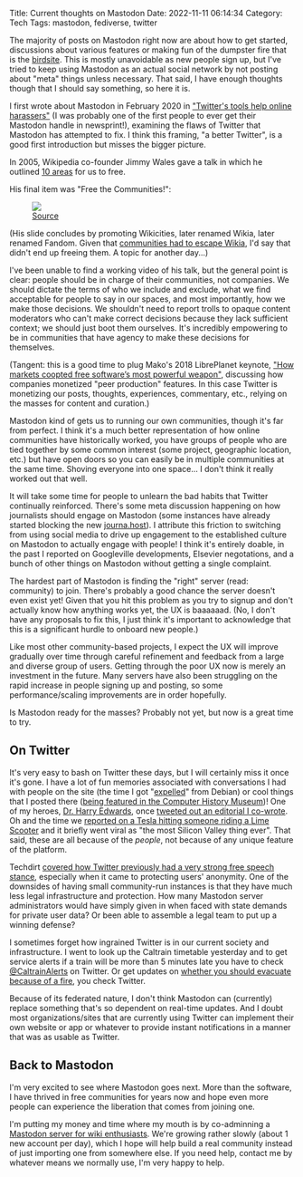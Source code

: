 Title: Current thoughts on Mastodon
Date: 2022-11-11 06:14:34
Category: Tech
Tags: mastodon, fediverse, twitter

The majority of posts on Mastodon right now are about how to get started, discussions about various features or making fun of the dumpster fire that is the [birdsite](https://en.wikipedia.org/wiki/Birdsite). This is mostly unavoidable
as new people sign up, but I've tried to keep using Mastodon as an actual social network by not posting about "meta" things unless necessary. That said, I have enough thoughts though that I should say something, so here it is.

I first wrote about Mastodon in February 2020 in ["Twitter's tools help online harassers"](https://legoktm.com/w/images/9/94/SD_02_13_20_A4.pdf) (I was probably one of the first people to ever get their Mastodon handle in newsprint!),
examining the flaws of Twitter that Mastodon has attempted to fix. I think this framing, "a better Twitter", is a good first introduction but misses the bigger picture.

In 2005, Wikipedia co-founder Jimmy Wales gave a talk in which he outlined [10 areas](https://meta.wikimedia.org/wiki/Wikimania05/Presentation-JW1) for us to free.

His final item was "Free the Communities!":

<figure>
<img src="https://upload.wikimedia.org/wikipedia/commons/thumb/a/aa/Wikimania_Jimbo_Presentation.pdf/page20-800px-Wikimania_Jimbo_Presentation.pdf.jpg?20050806100859">
<figcaption>
<a href="https://commons.wikimedia.org/w/index.php?title=File%3AWikimania_Jimbo_Presentation.pdf&page=20">Source</a>
</figcaption>
</figure>

(His slide concludes by promoting Wikicities, later renamed Wikia, later renamed Fandom. Given that [communities had to escape Wikia](https://davidgerard.co.uk/notes/2013/01/07/uncyclopedia-has-left-wikia/), I'd say that didn't
end up freeing them. A topic for another day...)

I've been unable to find a working video of his talk, but the general point is clear: people should be in charge of their communities, not companies. We should dictate the terms of who we include and
exclude, what we find acceptable for people to say in our spaces, and most importantly, how we make those decisions. We shouldn't need to report trolls to opaque content moderators who can't make correct decisions because
they lack sufficient context; we should just boot them ourselves. It's incredibly empowering to be in communities that have agency to make these decisions for themselves.

(Tangent: this is a good time to plug Mako's 2018 LibrePlanet keynote, ["How markets coopted free software’s most powerful weapon"](https://mako.cc/copyrighteous/libreplanet-2018-keynote), discussing how companies monetized "peer production"
features. In this case Twitter is monetizing our posts, thoughts, experiences, commentary, etc., relying on the masses for content and curation.)

Mastodon kind of gets us to running our own communities, though it's far from perfect. I think it's a much better representation of how online communities have historically worked, you have groups of people who are tied together by
some common interest (some project, geographic location, etc.) but have open doors so you can easily be in multiple communities at the same time. Shoving everyone into one space... I don't think it really worked out that well.

It will take some time for people to unlearn the bad habits that Twitter continually reinforced. There's some meta discussion happening on how journalists should engage on Mastodon (some instances have already started blocking the new
[journa.host](https://journa.host/)). I attribute this friction to switching from using social media to drive up engagement to the established culture on Mastodon to actually engage with people! I think it's entirely doable,
in the past I reported on Googleville developments, Elsevier negotations, and a bunch of other things on Mastodon without getting a single complaint.

The hardest part of Mastodon is finding the "right" server (read: community) to join. There's probably a good chance the server doesn't even exist yet! Given that you hit this problem as you try to signup and don't actually know
how anything works yet, the UX is baaaaaad. (No, I don't have any proposals to fix this, I just think it's important to acknowledge that this is a significant hurdle to onboard new people.)

Like most other community-based projects, I expect the UX will improve gradually over time through careful refinement and feedback from a large and diverse group of users. Getting through the poor UX now is merely an investment in
the future. Many servers have also been struggling on the rapid increase in people signing up and posting, so some performance/scaling improvements are in order hopefully.

Is Mastodon ready for the masses? Probably not yet, but now is a great time to try.

## On Twitter

It's very easy to bash on Twitter these days, but I will certainly miss it once it's gone. I have a lot of fun memories associated with conversations I had with people on the site (the time I got
"[expelled](https://twitter.com/lolamby/status/925456213911003136)" from Debian) or cool things that I posted there ([being featured in the Computer History Museum](https://twitter.com/legoktm/status/1017207782238539776))! One of my
heroes, [Dr. Harry Edwards](https://en.wikipedia.org/wiki/Harry_Edwards_(sociologist)), once [tweeted out an editorial I co-wrote](https://twitter.com/drharryedwards/status/1192656178980868096). Oh and the time we
[reported on a Tesla hitting someone riding a Lime Scooter](https://twitter.com/mslaplantenews/status/1101298663823798272) and it briefly went viral as "the most Silicon Valley thing ever". That said, these are all because of the
*people*, not because of any unique feature of the platform.

Techdirt [covered how Twitter previously had a very strong free speech stance](https://www.techdirt.com/2022/10/28/elon-musks-first-move-is-to-fire-the-person-most-responsible-for-twitters-strong-free-speech-stance/), especially when
it came to protecting users' anonymity. One of the downsides of having small community-run instances is that they have much less legal infrastructure and protection. How many Mastodon server administrators would have simply given in
when faced with state demands for private user data? Or been able to assemble a legal team to put up a winning defense?

I sometimes forget how ingrained Twitter is in our current society and infrastructure. I went to look up the Caltrain timetable yesterday and to get service alerts if a train will be more than 5 minutes late you have to check
[@CaltrainAlerts](https://twitter.com/caltrainalerts) on Twitter. Or get updates on [whether you should evacuate because of a fire](https://mobile.twitter.com/SJFD/status/1268758547879223296), you check Twitter.

Because of its federated nature, I don't think Mastodon can (currently) replace something that's so dependent on real-time updates. And I doubt most organizations/sites that are currently using Twitter can implement their own website
or app or whatever to provide instant notifications in a manner that was as usable as Twitter.

## Back to Mastodon

I'm very excited to see where Mastodon goes next. More than the software, I have thrived in free communities for years now and hope even more people can experience the liberation that comes from joining one.

I'm putting my money and time
where my mouth is by co-adminning a [Mastodon server for wiki enthusiasts](https://meta.wikimedia.org/wiki/Wikis_World). We're growing rather slowly (about 1 new account per day), which I hope will help build a real community instead
of just importing one from somewhere else. If you need help, contact me by whatever means we normally use, I'm very happy to help.
